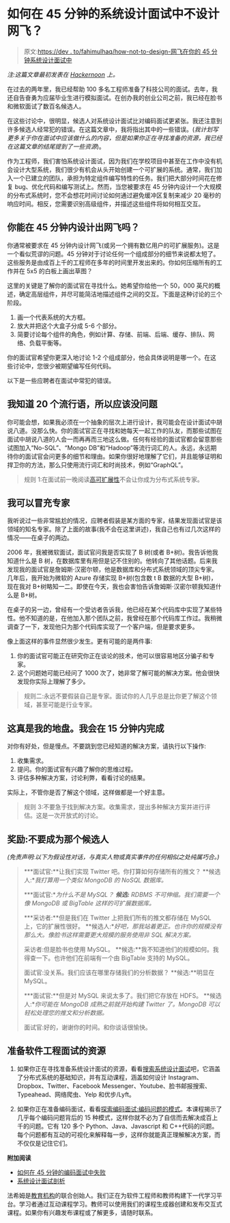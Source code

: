 # 如何在 45 分钟的系统设计面试中不设计网飞？

> 原文:[https://dev . to/fahimulhaq/how-not-to-design-网飞在你的 45 分钟系统设计面试中](https://dev.to/fahimulhaq/how-not-to-design-netflix-in-your-45-minute-system-design-interview)

*注:这篇文章最初发表在 [Hackernoon](https://hackernoon.com/how-not-to-design-netflix-in-your-45-minute-system-design-interview-64953391a054#.7onma5ftq) 上。*

在过去的两年里，我已经帮助 100 多名工程师准备了科技公司的面试。去年，我还自告奋勇为应届毕业生进行模拟面试。在创办我的创业公司之前，我已经在脸书和微软面试了数百名候选人。

在这些讨论中，很明显，候选人对系统设计面试比对编码面试更紧张。我还注意到许多候选人经常犯的错误。在这篇文章中，我将指出其中的一些错误。(*我计划写更多关于你在面试中应该做什么的内容，但是如果你正在寻找准备的资源，我已经在这篇文章的结尾提到了一些资源*)。

作为工程师，我们害怕系统设计面试，因为我们在学校项目中甚至在工作中没有机会设计大型系统，我们很少有机会从头开始创建一个可扩展的系统。通常，我们加入一个已建立的团队，承担为特定组件编写特性的任务。我们把大部分时间花在修复 bug、优化代码和编写测试上。然而，当您被要求在 45 分钟内设计一个大规模的分布式系统时，您不会想花时间讨论如何通过避免缓冲区复制来减少 20 毫秒的响应时间。相反，您需要识别高级组件，并描述这些组件将如何相互交互。

## 你能在 45 分钟内设计出网飞吗？

你通常被要求在 45 分钟内设计网飞(或另一个拥有数亿用户的可扩展服务)。这是一个看似荒谬的问题。45 分钟对于讨论任何一个组成部分的细节来说都太短了。这些服务是由成百上千的工程师在多年的时间里开发出来的。你如何压缩所有的工作并在 5x5 的白板上画出草图？

这里的关键是了解你的面试官在寻找什么。她希望你给他一个 50，000 英尺的概述，确定高层组件，并尽可能简洁地描述组件之间的交互。下面是这种讨论的三个阶段。

1.  画一个代表系统的大方框。
2.  放大并把这个大盒子分成 5-6 个部分。
3.  简要讨论每个组件的角色，例如计算、存储、前端、后端、缓存、排队、网络、负载平衡等。

你的面试官希望你更深入地讨论 1-2 个组成部分，他会具体说明是哪一个。在这些讨论中，您很少被期望编写任何代码。

以下是一些应聘者在面试中常犯的错误。

## 我知道 20 个流行语，所以应该没问题

你可能会想，如果我必须在一个抽象的层次上进行设计，我可能会在设计面试中胡说八道。没那么快。你的面试官正在寻找和她每天一起工作的队友，而那些试图在面试中胡说八道的人会一而再再而三地这么做。任何有经验的面试官都会留意那些试图加入“No-SQL”、“Mongo DB”和“Hadoop”等流行词汇的人。永远，永远期待你的面试官会问更多的细节和理由。如果你很好地理解了它们，并且能够证明和捍卫你的方法，那么只使用流行词汇和时尚技术，例如“GraphQL”。

> 规则 1:在面试前一晚阅读[高可扩展性](http://highscalability.com/)不会让你成为分布式系统专家。

## [](#i-can-pretend-to-be-an-expert)我可以冒充专家

我听说过一些非常尴尬的情况，应聘者假装是某方面的专家，结果发现面试官是该领域的知名专家。除了上面的故事(我不会在这里讲述)，我自己也有过几次这样的情况——在桌子的两边。

2006 年，我被微软面试，面试官问我是否实现了 B 树(或者 B+树)。我告诉他我知道什么是 B 树，在数据库里有用但是记不住别的。他转向了其他话题。后来我发现我的面试官是詹姆斯·汉密尔顿，他是数据库和分布式系统领域的顶尖专家。几年后，我开始为微软的 Azure 存储实现 B+树(包含数 t B 数据的大型 B+树)，现在我对 B+树略知一二。即使在今天，我也会害怕告诉詹姆斯·汉密尔顿我知道什么是 B+树。

在桌子的另一边，曾经有一个受访者告诉我，他已经在某个代码库中实现了某些特性。他不知道的是，在他加入那个团队之前，我曾经在那个代码库工作过。我稍微调查了一下，发现他只为那个代码库实现了一个客户端，但是要求更多。

像上面这样的事件显然很少发生。更有可能的是两件事:

1.  你的面试官可能正在研究你正在谈论的技术，他可以很容易地区分骗子和专家。
2.  这个问题她可能已经问了 1000 次了，她非常了解可能的解决方案。他会很快发现你实际上理解了多少。

> 规则二:永远不要假装自己是专家。面试你的人几乎总是比你更了解这个领域，甚至可能是行业专家。

## [](#this-is-really-my-domain-ill-be-done-in-15-minutes)这真是我的地盘。我会在 15 分钟内完成

对你有好处，但是慢点。不要跳到您已经知道的解决方案，请执行以下操作:

1.  收集需求。
2.  提问。你的面试官有兴趣了解你的思维过程。
3.  评估多种解决方案，讨论利弊，看看讨论的结果。

实际上，不管你是否了解这个领域，这样做都是一个好主意。

> 规则 3:不要急于找到解决方案。收集需求，提出多种解决方案并进行评估。这是一次开放式的讨论。

## [](#bonus-dont-be-that-candidate)奖励:不要成为那个候选人

*(免责声明:以下为假设性对话，与真实人物或真实事件的任何相似之处纯属巧合。)*

> ***面试官:**让我们实现 Twitter 吧。你打算如何存储所有的推文？
> **候选人:**我打算用一个类似 MongoDB 的 NoSQL 数据库。*
> 
> ***面试官:**为什么不是 MySQL？
> **候选:** RDBMS 不可伸缩。我们需要一个像 MongoDB 或 BigTable 这样的可扩展数据库。*
> 
> ***采访者:**但是我们在 Twitter 上把我们所有的推文都存储在 MySQL 上，它的扩展性很好。
> **候选人:**好吧，那我站着更正。也许你的规模没有那么大。像脸书这样需要更大规模的服务使用非 SQL 解决方案。*
> 
> 采访者:但是脸书也使用 MySQL。
> **候选:**我不知道他们的规模如何。我得查一下。也许他们在前端有一个由 BigTable 支持的 MySQL。
> 
> 面试官:没关系。我们应该在哪里存储我们的分析数据？
> **候选:**明显在 MySQL。
> 
> ***面试官:**但是对 MySQL 来说太多了。我们把它存放在 HDFS。
> **候选人:**你可能在 MongoDB 成熟之前就开始构建 Twitter 了。MongoDB 可以轻松处理您的推文和分析数据。*
> 
> 面试官:好的，谢谢你的时间。和你谈话很愉快。

## [](#resources-for-preparing-for-software-engineering-interviews)准备软件工程面试的资源

1.  如果你正在寻找准备系统设计面试的资源，看看[搜索系统设计面试](https://www.educative.io/courses/grokking-the-system-design-interview)吧，它涵盖了分布式系统的基础知识，并有互动课程，涵盖如何设计 Instagram、Dropbox、Twitter、Facebook Messenger、Youtube、脸书邮报搜索、Typeahead、网络爬虫、Yelp 和优步/Lyft。

2.  如果你正在准备编码面试，看看[探索编码面试:编码问题的模式](https://www.educative.io/courses/grokking-the-coding-interview)。本课程揭示了几乎每个编码问题背后的 15 种模式，这样你就不必为了自信而去解决成百上千的问题。它有 120 多个 Python、Java、Javascript 和 C++代码的问题。每个问题都有互动的可视化来解释每一步，这样你就能真正理解解决方案，而不仅仅是记住它们。

**附加阅读**

*   [如何在 45 分钟的编码面试中失败](https://dev.to/fahimulhaq/how-not-to-succeed-in-your-45-minute-coding-interview)
*   [系统设计面试剖析](https://dev.to/fahimulhaq/anatomy-of-a-system-design-interview)

法希姆是[教育机构](https://www.educative.io)的联合创始人。我们正在为软件工程师和教师构建下一代学习平台。学习者通过互动课程学习。教师可以使用我们的课程生成器创建和发布交互式课程。如果你有兴趣发布课程或了解更多，请随时联系。